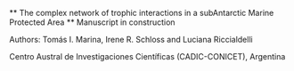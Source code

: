 ** The complex network of trophic interactions in a subAntarctic Marine Protected Area **
Manuscript in construction

Authors: Tomás I. Marina, Irene R. Schloss and Luciana Riccialdelli

Centro Austral de Investigaciones Científicas (CADIC-CONICET), Argentina
